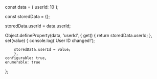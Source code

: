 const data = {
            userId: 10
        };

const storedData = {};

storedData.userId = data.userId;

Object.defineProperty(data, 'userId', {
        get() {
            return storedData.userId;
        },
        set(value) {
            console.log('User ID changed!');

        storedData.userId = value;
        },
    configurable: true,
    enumerable: true
};